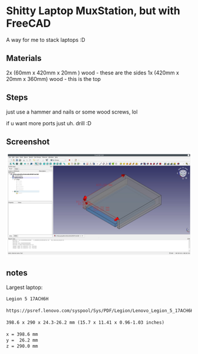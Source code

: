 # Shitty Laptop MuxStation, but with FreeCAD

A way for me to stack laptops :D

## Materials

2x (60mm  x 420mm x 20mm ) wood - these are the sides
1x (420mm x 20mm  x 360mm) wood - this is the top

## Steps

just use a hammer and nails or some wood screws, lol

if u want more ports just uh. drill :D

## Screenshot

![](./screenshot.jpeg)

## notes

Largest laptop:

    Legion 5 17ACH6H

    https://psref.lenovo.com/syspool/Sys/PDF/Legion/Lenovo_Legion_5_17ACH6H/Lenovo_Legion_5_17ACH6H_Spec.pdf

    398.6 x 290 x 24.3-26.2 mm (15.7 x 11.41 x 0.96-1.03 inches)

    x = 398.6 mm
    y =  26.2 mm
    z = 290.0 mm